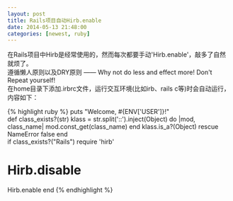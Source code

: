 ```yaml
---
layout: post
title: Rails项目自动Hirb.enable
date: 2014-05-13 21:48:00
categories: [newest, ruby]
---
```


在Rails项目中Hirb是经常使用的，然而每次都要手动'Hirb.enable'，敲多了自然就烦了。  
遵循懒人原则以及DRY原则 —— Why not do less and effect more! Don't Repeat yourself!   
在home目录下添加.irbrc文件，运行交互环境(比如irb、rails c等)时会自动运行，内容如下：  

{% highlight ruby %}
puts "Welcome, #{ENV['USER']}!"  
def class_exists?(str)
  klass = str.split('::').inject(Object) do |mod, class_name|
    mod.const_get(class_name)
  end
  klass.is_a?(Object)
rescue NameError
  false
end  
if class_exists?("Rails")
  require 'hirb'
  # Hirb.disable
  Hirb.enable
end
{% endhighlight %}